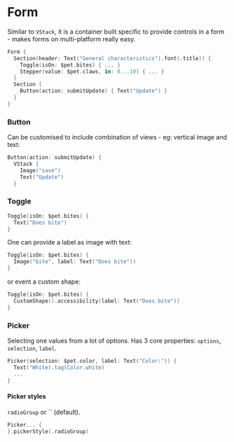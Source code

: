 # Form

Similar to `VStack`, it is a container built specific to provide controls in a form - makes forms on multi-platform really easy.

```swift
Form {
  Section(header: Text("General characteristics").font(.title)) {
    Toggle(isOn: $pet.bites) { ... }
    Stepper(value: $pet.claws, in: 0...10) { ... }
  }
  Section {
    Button(action: submitUpdate) { Text("Update") }
  }
}
```

### Button

Can be customised to include combination of views - eg: vertical image and text:

```swift
Button(action: submitUpdate) {
  VStack {
    Image("save")
    Text("Update")
  }
```

### Toggle

```swift
Toggle(isOn: $pet.bites) {
  Text("Does bite")
}
```

One can provide a label as image with text:

```swift
Toggle(isOn: $pet.bites) {
  Image("bite", label: Text("Does bite"))
}
```

or event a custom shape:

```swift
Toggle(isOn: $pet.bites) {
  CustomShape().accessibility(label: Text("Does bite"))
}
```

### Picker

Selecting one values from a lot of options. Has 3 core properties: `options`, `selection`, `label`.

```swift
Picker(selection: $pet.color, label: Text("Color:")) {
  Text("White).tag(Color.white)
  ...
}
```

#### Picker styles

`radioGroup` or \`\` \(default\).

```swift
Picker... {
}.pickerStyle(.radioGroup)
```

